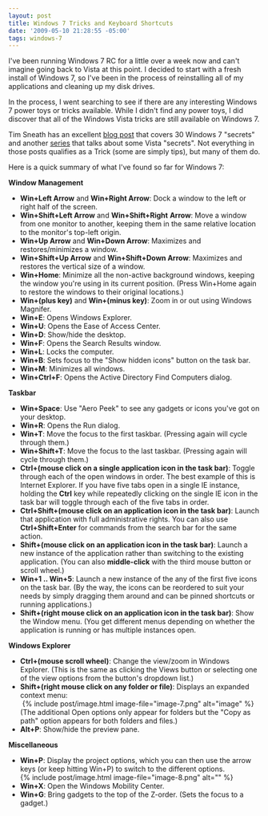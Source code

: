 ```yaml
---
layout: post
title: Windows 7 Tricks and Keyboard Shortcuts
date: '2009-05-10 21:28:55 -05:00'
tags: windows-7
---
```


I've been running Windows 7 RC for a little over a week now and can't imagine going back to Vista at this point. I decided to start with a fresh install of Windows 7, so I've been in the process of reinstalling all of my applications and cleaning up my disk drives.

In the process, I went searching to see if there are any interesting Windows 7 power toys or tricks available. While I didn't find any power toys, I did discover that all of the Windows Vista tricks are still available on Windows 7.

Tim Sneath has an excellent [blog post](http://blogs.msdn.com/tims/archive/2009/01/12/the-bumper-list-of-windows-7-secrets.aspx) that covers 30 Windows 7 "secrets" and another [series](http://blogs.msdn.com/tims/archive/tags/secret/default.aspx) that talks about some Vista "secrets". Not everything in those posts qualifies as a Trick (some are simply tips), but many of them do.

Here is a quick summary of what I've found so far for Windows 7:

**Window Management**

* **Win+Left Arrow** and **Win+Right Arrow**: Dock a window to the left or right half of the screen. 
* **Win+Shift+Left Arrow** and **Win+Shift+Right** **Arrow**: Move a window from one monitor to another, keeping them in the same relative location to the monitor's top-left origin. 
* **Win+Up Arrow** and **Win+Down Arrow**: Maximizes and restores/minimizes a window. 
* **Win+Shift+Up Arrow** and **Win+Shift+Down Arrow**: Maximizes and restores the vertical size of a window. 
* **Win+Home**: Minimize all the non-active background windows, keeping the window you're using in its current position. (Press Win+Home again to restore the windows to their original locations.)
* **Win+(plus key)** and **Win+(minus key)**: Zoom in or out using Windows Magnifer.
* **Win+E**: Opens Windows Explorer.
* **Win+U**: Opens the Ease of Access Center.
* **Win+D**: Show/hide the desktop.
* **Win+F**: Opens the Search Results window.
* **Win+L**: Locks the computer.
* **Win+B**: Sets focus to the "Show hidden icons" button on the task bar.
* **Win+M**: Minimizes all windows.
* **Win+Ctrl+F**: Opens the Active Directory Find Computers dialog.  

**Taskbar**

* **Win+Space**: Use "Aero Peek" to see any gadgets or icons you've got on your desktop. 
* **Win+R**: Opens the Run dialog.
* **Win+T**: Move the focus to the first taskbar. (Pressing again will cycle through them.)
* **Win+Shift+T**: Move the focus to the last taskbar. (Pressing again will cycle through them.)
* **Ctrl+(mouse click on a single application icon in the task bar)**: Toggle through each of the open windows in order. The best example of this is Internet Explorer. If you have five tabs open in a single IE instance, holding the **Ctrl** key while repeatedly clicking on the single IE icon in the task bar will toggle through each of the five tabs in order. 
* **Ctrl+Shift+(mouse click on an application icon in the task bar)**: Launch that application with full administrative rights. You can also use **Ctrl+Shift+Enter** for commands from the search bar for the same action. 
* **Shift+(mouse click on an application icon in the task bar)**: Launch a new instance of the application rather than switching to the existing application. (You can also **middle-click** with the third mouse button or scroll wheel.) 
* **Win+1 .. Win+5**: Launch a new instance of the any of the first five icons on the task bar. (By the way, the icons can be reordered to suit your needs by simply dragging them around and can be pinned shortcuts or running applications.) 
* **Shift+(right mouse click on an application icon in the task bar)**: Show the Window menu. (You get different menus depending on whether the application is running or has multiple instances open.  

**Windows Explorer**

* **Ctrl+(mouse scroll wheel)**: Change the view/zoom in Windows Explorer. (This is the same as clicking the Views button or selecting one of the view options from the button's dropdown list.) 
* **Shift+(right mouse click on any folder or file)**: Displays an expanded context menu:         
 {% include post/image.html image-file="image-7.png" alt="image" %}         
(The additional Open options only appear for folders but the "Copy as path" option appears for both folders and files.) 
* **Alt+P**: Show/hide the preview pane.  

**Miscellaneous**

* **Win+P**: Display the project options, which you can then use the arrow keys (or keep hitting Win+P) to switch to the different options.         
{% include post/image.html image-file="image-8.png" alt="" %} 
* **Win+X**: Open the Windows Mobility Center. 
* **Win+G**: Bring gadgets to the top of the Z-order. (Sets the focus to a gadget.) 
